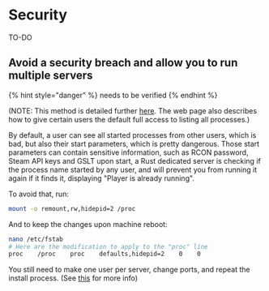 # Security

TO-DO

## Avoid a security breach and allow you to run multiple servers

{% hint style="danger" %}
needs to be verified
{% endhint %}

\(NOTE: This method is detailed further [here](https://linux-audit.com/linux-system-hardening-adding-hidepid-to-proc/). The web page also describes how to give certain users the default full access to listing all processes.\)

By default, a user can see all started processes from other users, which is bad, but also their start parameters, which is pretty dangerous. Those start parameters can contain sensitive information, such as RCON password, Steam API keys and GSLT upon start, a Rust dedicated server is checking if the process name started by any user, and will prevent you from running it again if it finds it, displaying "Player is already running".

To avoid that, run:

```bash
mount -o remount,rw,hidepid=2 /proc
```

And to keep the changes upon machine reboot:

```bash
nano /etc/fstab
# Here are the modification to apply to the "proc" line
proc    /proc    proc    defaults,hidepid=2    0    0
```

You still need to make one user per server, change ports, and repeat the install process. \(See [this](../features/multiple-game-servers.md) for more info\)

